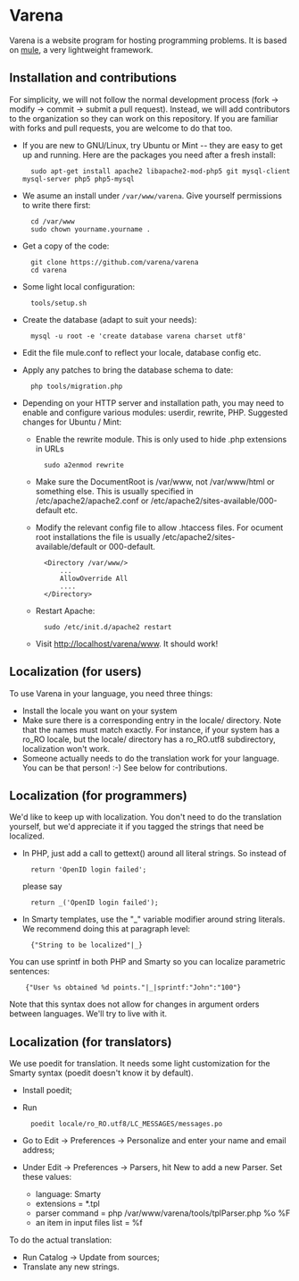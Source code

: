 Varena
====

Varena is a website program for hosting programming problems. It is based on [mule](https://github.com/CatalinFrancu/mule), a very lightweight framework.

Installation and contributions
------------------------------

For simplicity, we will not follow the normal development process (fork -> modify -> commit -> submit a pull request). Instead, we will add contributors to the organization so they can work on this repository. If you are familiar with forks and pull requests, you are welcome to do that too.

* If you are new to GNU/Linux, try Ubuntu or Mint -- they are easy to get up and running. Here are the packages you need after a fresh install:

        sudo apt-get install apache2 libapache2-mod-php5 git mysql-client mysql-server php5 php5-mysql

* We asume an install under `/var/www/varena`. Give yourself permissions to write there first:

        cd /var/www
        sudo chown yourname.yourname .

* Get a copy of the code:

        git clone https://github.com/varena/varena
        cd varena

* Some light local configuration:

        tools/setup.sh

* Create the database (adapt to suit your needs):

        mysql -u root -e 'create database varena charset utf8'

* Edit the file mule.conf to reflect your locale, database config etc.
* Apply any patches to bring the database schema to date:

        php tools/migration.php

* Depending on your HTTP server and installation path, you may need to enable and configure various modules: userdir, rewrite, PHP. Suggested changes for Ubuntu / Mint:
  * Enable the rewrite module. This is only used to hide .php extensions in URLs

          sudo a2enmod rewrite

  * Make sure the DocumentRoot is /var/www, not /var/www/html or something else. This is usually specified in /etc/apache2/apache2.conf or /etc/apache2/sites-available/000-default etc.

  * Modify the relevant config file to allow .htaccess files. For ocument root installations the file is usually /etc/apache2/sites-available/default or 000-default.

          <Directory /var/www/>
              ...
              AllowOverride All
              ....
          </Directory>

  * Restart Apache:

          sudo /etc/init.d/apache2 restart

  * Visit <http://localhost/varena/www>. It should work!          


Localization (for users)
------------------------

To use Varena in your language, you need three things:

* Install the locale you want on your system
* Make sure there is a corresponding entry in the locale/ directory. Note that the names must match exactly. For instance, if your system has a ro_RO locale, but the locale/ directory has a ro_RO.utf8 subdirectory, localization won't work.
* Someone actually needs to do the translation work for your language. You can be that person! :-) See below for contributions.


Localization (for programmers)
-------------------------------


We'd like to keep up with localization. You don't need to do the translation yourself, but we'd appreciate it if you tagged the strings that need be localized.

* In PHP, just add a call to gettext() around all literal strings. So instead of 

        return 'OpenID login failed';

  please say

        return _('OpenID login failed');

* In Smarty templates, use the "_" variable modifier around string literals. We recommend doing this at paragraph level:

        {"String to be localized"|_}

You can use sprintf in both PHP and Smarty so you can localize parametric sentences:

        {"User %s obtained %d points."|_|sprintf:"John":"100"}

Note that this syntax does not allow for changes in argument orders between languages. We'll try to live with it.

Localization (for translators)
------------------------------

We use poedit for translation. It needs some light customization for the Smarty syntax (poedit doesn't know it by default).

* Install poedit;
* Run

        poedit locale/ro_RO.utf8/LC_MESSAGES/messages.po

* Go to Edit -> Preferences -> Personalize and enter your name and email address;
* Under Edit -> Preferences -> Parsers, hit New to add a new Parser. Set these values:
  * language: Smarty
  * extensions = *.tpl
  * parser command = php /var/www/varena/tools/tplParser.php %o %F
  * an item in input files list = %f

To do the actual translation:

* Run Catalog -> Update from sources;
* Translate any new strings.
